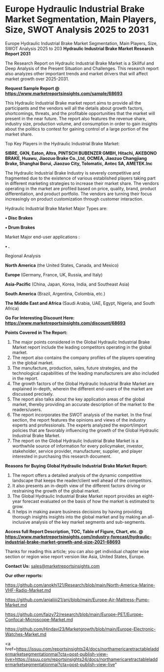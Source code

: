 # Europe Hydraulic Industrial Brake Market Segmentation, Main Players, Size, SWOT Analysis 2025 to 2031
Europe Hydraulic Industrial Brake Market Segmentation, Main Players, Size, SWOT Analysis 2025 to 203
<strong>Hydraulic Industrial Brake Market Research Report 2031</strong>

The Research Report on Hydraulic Industrial Brake Market is a Skillful and Deep Analysis of the Present Situation and Challenges. This research report also analyzes other important trends and market drivers that will affect market growth over 2025-2031.

<strong>Request Sample Report @ <a href=https://www.marketreportsinsights.com/sample/68693>https://www.marketreportsinsights.com/sample/68693</a></strong>

This Hydraulic Industrial Brake market report aims to provide all the participants and the vendors will all the details about growth factors, shortcomings, threats, and the profitable opportunities that the market will present in the near future. The report also features the revenue share, industry size, production volume, and consumption in order to gain insights about the politics to contest for gaining control of a large portion of the market share.

Top Key Players in the Hydraulic Industrial Brake Market:

<strong>SIBRE, GKN, Eaton, Altra, PINTSCH BUBENZER GMBH, Hitachi, AKEBONO BRAKE, Huawu, Jiaozuo Brake Co.,Ltd, OCMEA, Jiaozuo Changjiang Brake, Shanghai Borui, Jiaozuo City, Tolomatic, Antec SA, AMETEK.Inc</strong>

The Hydraulic Industrial Brake Industry is severely competitive and fragmented due to the existence of various established players taking part in different marketing strategies to increase their market share. The vendors operating in the market are profiled based on price, quality, brand, product differentiation, and product portfolio. The vendors are turning their focus increasingly on product customization through customer interaction.

Hydraulic Industrial Brake Market Major Types are:

<strong>• Disc Brakes

• Drum Brakes</strong>

Market Major end-user applications :

<strong>• .</strong>

Regional Analysis

</u><strong><b>North America</b></strong> (the United States, Canada, and Mexico)

<strong><b>Europe </b></strong>(Germany, France, UK, Russia, and Italy)

<strong><b>Asia-Pacific</b></strong> (China, Japan, Korea, India, and Southeast Asia)

<strong><b>South America</b></strong> (Brazil, Argentina, Colombia, etc.)

<strong><b>The Middle East and Africa</b></strong> (Saudi Arabia, UAE, Egypt, Nigeria, and South Africa)

<strong>Go For Interesting Discount Here: <a href=https://www.marketreportsinsights.com/discount/68693>https://www.marketreportsinsights.com/discount/68693</a></strong>

<strong>Points Covered in The Report:</strong>
<ol>
  <li>The major points considered in the Global Hydraulic Industrial Brake Market report include the leading competitors operating in the global market.</li>
  <li>The report also contains the company profiles of the players operating in the global market.</li>
  <li>The manufacture, production, sales, future strategies, and the technological capabilities of the leading manufacturers are also included in the report.</li>
  <li>The growth factors of the Global Hydraulic Industrial Brake Market are explained in-depth, wherein the different end-users of the market are discussed precisely.</li>
  <li>The report also talks about the key application areas of the global market, thereby providing an accurate description of the market to the readers/users.</li>
  <li>The report incorporates the SWOT analysis of the market. In the final section, the report features the opinions and views of the industry experts and professionals. The experts analyzed the export/import policies that are favorably influencing the growth of the Global Hydraulic Industrial Brake Market.</li>
  <li>The report on the Global Hydraulic Industrial Brake Market is a worthwhile source of information for every policymaker, investor, stakeholder, service provider, manufacturer, supplier, and player interested in purchasing this research document.</li>
</ol>
<strong>Reasons for Buying Global Hydraulic Industrial Brake Market Report:</strong>

<ol>
  <li>The report offers a detailed analysis of the dynamic competitive landscape that keeps the reader/client well ahead of the competitors.</li>
  <li>It also presents an in-depth view of the different factors driving or restraining the growth of the global market.</li>
  <li>The Global Hydraulic Industrial Brake Market report provides an eight-year forecast evaluated on the basis of how the market is estimated to grow.</li>
  <li>It helps in making aware business decisions by having providing thorough insights insights into the global market and by making an all-inclusive analysis of the key market segments and sub-segments.</li>
</ol>
<strong>Access full Report Description, TOC, Table of Figure, Chart, etc. @ <a href=https://www.marketreportsinsights.com/industry-forecast/hydraulic-industrial-brake-market-growth-and-size-2021-68693>https://www.marketreportsinsights.com/industry-forecast/hydraulic-industrial-brake-market-growth-and-size-2021-68693</a></strong>


Thanks for reading this article; you can also get individual chapter wise section or region wise report version like Asia, United States, Europe.

<strong>Contact Us:</strong>
sales@marketreportsinsights.com

<strong>Our other reports:</strong>

<a href=https://github.com/anokhi121/Research/blob/main/North-America-Marine-VHF-Radio-Market.md>https://github.com/anokhi121/Research/blob/main/North-America-Marine-VHF-Radio-Market.md</a>

<a href=https://github.com/anjaliiii21/anj/blob/main/Europe-Air-Mattress-Pump-Market.md>https://github.com/anjaliiii21/anj/blob/main/Europe-Air-Mattress-Pump-Market.md</a>

<a href=https://github.com/faizy72/research/blob/main/Europe-PET/Europe-Confocal-Microscope-Market.md>https://github.com/faizy72/research/blob/main/Europe-PET/Europe-Confocal-Microscope-Market.md</a>

<a href=https://github.com/Hindavi23/Marketgrowth/blob/main/Europe-Electronic-Watches-Market.md>https://github.com/Hindavi23/Marketgrowth/blob/main/Europe-Electronic-Watches-Market.md</a>

<a href=https://issuu.com/reportsinsights24/docs/northamericaretractableladdermarketsegmentationmai?cta=post-publish-view-live>https://issuu.com/reportsinsights24/docs/northamericaretractableladdermarketsegmentationmai?cta=post-publish-view-live</a>"
